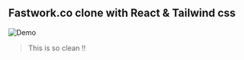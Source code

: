 ## Fastwork.co clone with React & Tailwind css

![Demo](https://i.imgur.com/AFATWnw.gif)

> This is so clean !!
